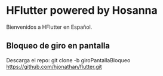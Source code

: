 # HFlutter powered by Hosanna

Bienvenidos a HFlutter en Español.

## Bloqueo de giro en pantalla

Descarga el repo:
git clone -b giroPantallaBloqueo https://github.com/hjonathan/flutter.git

